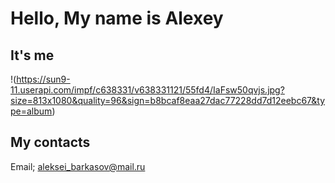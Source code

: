 # Hello, My name is Alexey  

## It's me
!(https://sun9-11.userapi.com/impf/c638331/v638331121/55fd4/IaFsw50qvjs.jpg?size=813x1080&quality=96&sign=b8bcaf8eaa27dac77228dd7d12eebc67&type=album)

## My contacts  
Email; <aleksei_barkasov@mail.ru>
